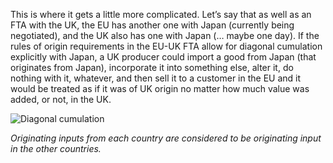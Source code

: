 This is where it gets a little more complicated.
Let’s say that as well as an FTA with the UK, the EU has another one with Japan (currently being negotiated), and the UK also has one with Japan (… maybe one day).
If the rules of origin requirements in the EU-UK FTA allow for diagonal cumulation explicitly with Japan, a UK producer could import a good from Japan (that originates from Japan), incorporate it into something else, alter it, do nothing with it, whatever, and then sell it to a customer in the EU and it would be treated as if it was of UK origin no matter how much value was added, or not, in the UK.

![Diagonal cumulation](/public/images/cumulation/diagonal.png)

_Originating inputs from each country are considered to be originating input in the other countries._
